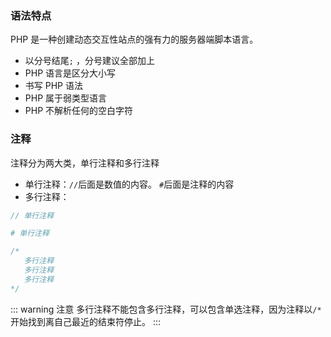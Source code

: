 ### 语法特点

PHP 是一种创建动态交互性站点的强有力的服务器端脚本语言。

- 以分号结尾`;` ，分号建议全部加上
- PHP 语言是区分大小写
- 书写 PHP 语法 <?php 代码...  ?>
- PHP 属于弱类型语言
- PHP 不解析任何的空白字符

### 注释

注释分为两大类，单行注释和多行注释

- 单行注释：`//`后面是数值的内容。 `#`后面是注释的内容
- 多行注释：

```php
// 单行注释

# 单行注释

/*
   多行注释
   多行注释
   多行注释
*/
```

::: warning 注意
多行注释不能包含多行注释，可以包含单选注释，因为注释以`/*`开始找到离自己最近的结束符停止。
:::
